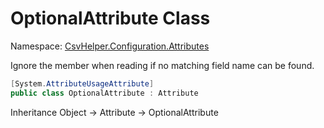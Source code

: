 # OptionalAttribute Class

Namespace: [CsvHelper.Configuration.Attributes](/api/CsvHelper.Configuration.Attributes)

Ignore the member when reading if no matching field name can be found.

```cs
[System.AttributeUsageAttribute]
public class OptionalAttribute : Attribute
```

Inheritance Object -> Attribute -> OptionalAttribute
